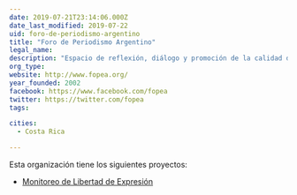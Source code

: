 ```yaml
---
date: 2019-07-21T23:14:06.000Z
date_last_modified: 2019-07-22
uid: foro-de-periodismo-argentino
title: "Foro de Periodismo Argentino"
legal_name: 
description: "Espacio de reflexión, diálogo y promoción de la calidad del periodismo, creado por un grupo de profesionales de medios de comunicación y docentes."
org_type: 
website: http://www.fopea.org/
year_founded: 2002
facebook: https://www.facebook.com/fopea
twitter: https://twitter.com/fopea
tags:

cities: 
  - Costa Rica

---
```


Esta organización tiene los siguientes proyectos:

- [Monitoreo de Libertad de Expresión](/i/monitoreo-de-libertad-de-expresion.html)
